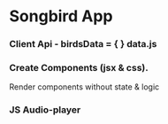 # Songbird App

### Client Api - birdsData = { } data.js

### Create Components (jsx & css).
Render components without state & logic

### JS Audio-player